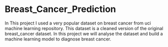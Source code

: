 # Breast_Cancer_Prediction
In This project I used a very popular dataset on breast cancer from uci machine learning repository. This dataset is a cleaned version of the original breast_cancer dataset. In this project we will analyse the dataset and build  a machine learning model to diagnose breast cancer.
